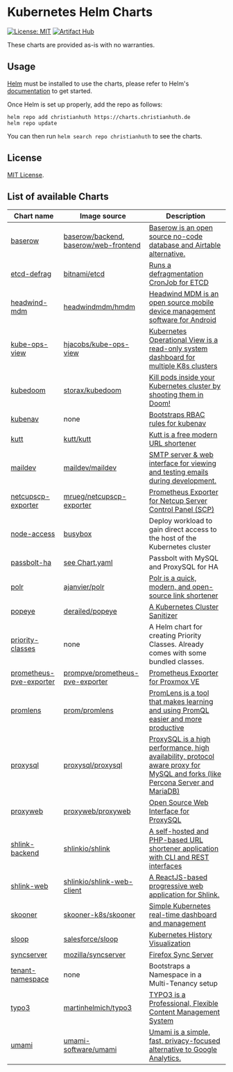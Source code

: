 # Kubernetes Helm Charts

[![License: MIT](https://img.shields.io/badge/License-MIT-green.svg)](https://opensource.org/licenses/MIT)
[![Artifact Hub](https://img.shields.io/endpoint?url=https://artifacthub.io/badge/repository/christianhuth)](https://artifacthub.io/packages/search?repo=christianhuth)

These charts are provided as-is with no warranties.

## Usage

[Helm](https://helm.sh) must be installed to use the charts, please refer to Helm's [documentation](https://helm.sh/docs/) to get started.

Once Helm is set up properly, add the repo as follows:

```shell
helm repo add christianhuth https://charts.christianhuth.de
helm repo update
```

You can then run `helm search repo christianhuth` to see the charts.

## License

[MIT License](./LICENSE).

## List of available Charts

| Chart name                                                  | Image source                                                                                | Description                                                                                                                                                |
|-------------------------------------------------------------|---------------------------------------------------------------------------------------------|------------------------------------------------------------------------------------------------------------------------------------------------------------|
| [baserow](./charts/baserow)                                 | [baserow/backend](https://hub.docker.com/r/baserow/backend), [baserow/web-frontend](https://hub.docker.com/r/baserow/web-frontend) | [Baserow is an open source no-code database and Airtable alternative.](https://baserow.io)                          |
| [etcd-defrag](./charts/etcd-defrag)                         | [bitnami/etcd](https://hub.docker.com/r/bitnami/etcd)                                       | [Runs a defragmentation CronJob for ETCD](https://etcd.io/docs/latest/op-guide/maintenance/#defragmentation)                                               |
| [headwind-mdm](./charts/headwind-mdm)                       | [headwindmdm/hmdm](https://hub.docker.com/r/headwindmdm/hmdm)                               | [Headwind MDM is an open source mobile device management software for Android](https://h-mdm.com)                                                          |
| [kube-ops-view](./charts/kube-ops-view)                     | [hjacobs/kube-ops-view](https://hub.docker.com/r/hjacobs/kube-ops-view)                     | [Kubernetes Operational View is a read-only system dashboard for multiple K8s clusters](https://codeberg.org/hjacobs/kube-ops-view)                        |
| [kubedoom](./charts/kubedoom)                               | [storax/kubedoom](https://ghcr.io/storax/kubedoom)                                          | [Kill pods inside your Kubernetes cluster by shooting them in Doom!](https://github.com/storax/kubedoom)                                                   |
| [kubenav](./charts/kubenav)                                 | none                                                                                        | [Bootstraps RBAC rules for kubenav](https://github.com/kubenav/kubenav)                                                                                    |
| [kutt](./charts/kutt)                                       | [kutt/kutt](https://hub.docker.com/r/kutt/kutt)                                             | [Kutt is a free modern URL shortener](https://kutt.it)                                                                                                     |
| [maildev](./charts/maildev)                                 | [maildev/maildev](https://hub.docker.com/r/maildev/maildev)                                 | [SMTP server & web interface for viewing and testing emails during development.](https://maildev.github.io/maildev/)                                       |
| [netcupscp-exporter](./charts/netcupscp-exporter)           | [mrueg/netcupscp-exporter](https://ghcr.io/mrueg/netcupscp-exporter)                        | [Prometheus Exporter for Netcup Server Control Panel (SCP)](https://github.com/mrueg/netcupscp-exporter)                                                   |
| [node-access](./charts/node-access)                         | [busybox](https://hub.docker.com/_/busybox)                                                 | Deploy workload to gain direct access to the host of the Kubernetes cluster                                                                                |
| [passbolt-ha](./charts/passbolt-ha)                         | [see Chart.yaml](./charts/passbolt-ha/Chart.yaml)                                           | Passbolt with MySQL and ProxySQL for HA                                                                                                                    |
| [polr](./charts/polr)                                       | [ajanvier/polr](https://hub.docker.com/r/ajanvier/polr)                                     | [Polr is a quick, modern, and open-source link shortener](https://polrproject.org)                                                                         |
| [popeye](./charts/popeye)                                   | [derailed/popeye](https://hub.docker.com/r/derailed/popeye)                                 | [A Kubernetes Cluster Sanitizer](https://popeyecli.io)                                                                                                     |
| [priority-classes](./charts/priority-classes)               | none                                                                                        | A Helm chart for creating Priority Classes. Already comes with some bundled classes.                                                                       |
| [prometheus-pve-exporter](./charts/prometheus-pve-exporter) | [prompve/prometheus-pve-exporter](https://hub.docker.com/r/prompve/prometheus-pve-exporter) | [Prometheus Exporter for Proxmox VE](https://github.com/prometheus-pve/prometheus-pve-exporter)                                                            |
| [promlens](./charts/promlens)                               | [prom/promlens](https://hub.docker.com/r/prom/promlens)                                     | [PromLens is a tool that makes learning and using PromQL easier and more productive](https://promlens.com)                                                 |
| [proxysql](./charts/proxysql)                               | [proxysql/proxysql](https://hub.docker.com/r/proxysql/proxysql)                             | [ProxySQL is a high performance, high availability, protocol aware proxy for MySQL and forks (like Percona Server and MariaDB)](https://www.proxysql.com)  |
| [proxyweb](./charts/proxyweb)                               | [proxyweb/proxyweb](https://hub.docker.com/r/proxyweb/proxyweb)                             | [Open Source Web Interface for ProxySQL](https://github.com/edmodo/proxyweb)                                                                               |
| [shlink-backend](./charts/shlink-backend)                   | [shlinkio/shlink](https://hub.docker.com/r/shlinkio/shlink)                                 | [A self-hosted and PHP-based URL shortener application with CLI and REST interfaces](https://shlink.io)                                                    |
| [shlink-web](./charts/shlink-web)                           | [shlinkio/shlink-web-client](https://hub.docker.com/r/shlinkio/shlink-web-client)           | [A ReactJS-based progressive web application for Shlink.](https://app.shlink.io)                                                                           |
| [skooner](./charts/skooner)                                 | [skooner-k8s/skooner](https://ghcr.io/skooner-k8s/skooner)                                  | [Simple Kubernetes real-time dashboard and management](https://skooner.io)                                                                                 |
| [sloop](./charts/sloop)                                     | [salesforce/sloop](https://ghcr.io/salesforce/sloop)                                        | [Kubernetes History Visualization](https://github.com/salesforce/sloop)                                                                                    |
| [syncserver](./charts/syncserver)                           | [mozilla/syncserver](https://hub.docker.com/r/mozilla/syncserver)                           | [Firefox Sync Server](https://github.com/mozilla-services/syncserver)                                                                                      |
| [tenant-namespace](./charts/tenant-namespace)               | none                                                                                        | Bootstraps a Namespace in a Multi-Tenancy setup                                                                                                            |
| [typo3](./charts/typo3)                                     | [martinhelmich/typo3](https://hub.docker.com/r/martinhelmich/typo3)                         | [TYPO3 is a Professional, Flexible Content Management System](https://typo3.org)                                                                           |
| [umami](./charts/umami)                                     | [umami-software/umami](https://ghcr.io/umami-software/umami)                                | [Umami is a simple, fast, privacy-focused alternative to Google Analytics.](https://umami.is)                                                              |
